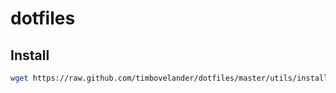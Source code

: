 # dotfiles
## Install
```sh Fedora
wget https://raw.github.com/timbovelander/dotfiles/master/utils/install-fedora.sh -O - | sh
```
